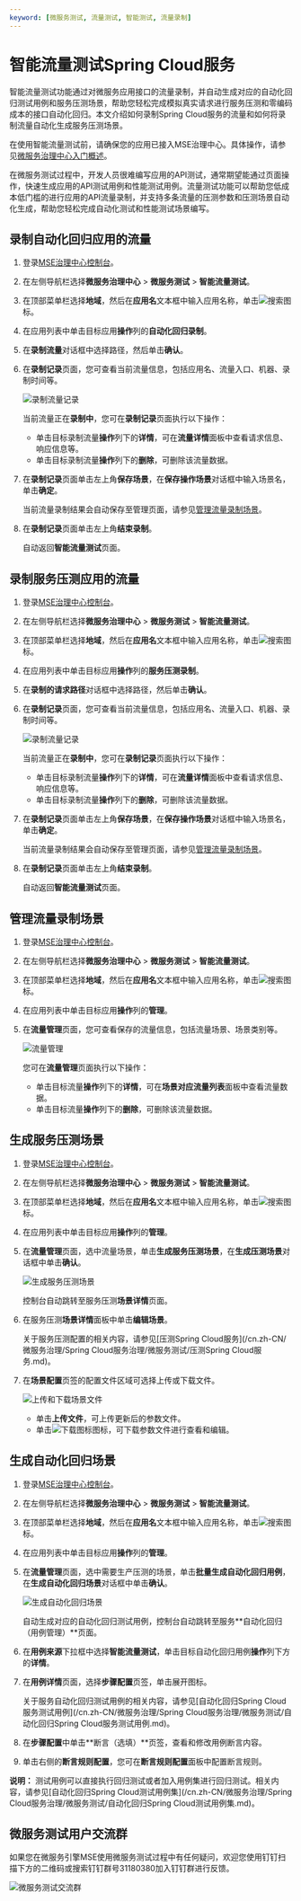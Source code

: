 ```yaml
---
keyword: [微服务测试, 流量测试, 智能测试, 流量录制]
---
```


# 智能流量测试Spring Cloud服务

智能流量测试功能通过对微服务应用接口的流量录制，并自动生成对应的自动化回归测试用例和服务压测场景，帮助您轻松完成模拟真实请求进行服务压测和零编码成本的接口自动化回归。本文介绍如何录制Spring Cloud服务的流量和如何将录制流量自动化生成服务压测场景。

在使用智能流量测试前，请确保您的应用已接入MSE治理中心。具体操作，请参见[微服务治理中心入门概述]()。

在微服务测试过程中，开发人员很难编写应用的API测试，通常期望能通过页面操作，快速生成应用的API测试用例和性能测试用例。流量测试功能可以帮助您低成本低门槛的进行应用的API流量录制，并支持多条流量的压测参数和压测场景自动化生成，帮助您轻松完成自动化测试和性能测试场景编写。

## 录制自动化回归应用的流量

1.  登录[MSE治理中心控制台](https://mse.console.aliyun.com/?spm=a2c4g.11186623.2.13.f90a6a60WiEx0N#/msc/home)。

2.  在左侧导航栏选择**微服务治理中心** \> **微服务测试** \> **智能流量测试**。

3.  在顶部菜单栏选择**地域**，然后在**应用名**文本框中输入应用名称，单击![搜索](https://static-aliyun-doc.oss-accelerate.aliyuncs.com/assets/img/zh-CN/9107870261/p272701.png)图标。

4.  在应用列表中单击目标应用**操作**列的**自动化回归录制**。

5.  在**录制流量**对话框中选择路径，然后单击**确认**。

6.  在**录制记录**页面，您可查看当前流量信息，包括应用名、流量入口、机器、录制时间等。

    ![录制流量记录](https://static-aliyun-doc.oss-accelerate.aliyuncs.com/assets/img/zh-CN/0207870261/p272633.png)

    当前流量正在**录制中**，您可在**录制记录**页面执行以下操作：

    -   单击目标录制流量**操作**列下的**详情**，可在**流量详情**面板中查看请求信息、响应信息等。
    -   单击目标录制流量**操作**列下的**删除**，可删除该流量数据。
7.  在**录制记录**页面单击左上角**保存场景**，在**保存操作场景**对话框中输入场景名，单击**确定**。

    当前流量录制结果会自动保存至管理页面，请参见[管理流量录制场景](#section_coq_7l0_qvy)。

8.  在**录制记录**页面单击左上角**结束录制**。

    自动返回**智能流量测试**页面。


## 录制服务压测应用的流量

1.  登录[MSE治理中心控制台](https://mse.console.aliyun.com/?spm=a2c4g.11186623.2.13.f90a6a60WiEx0N#/msc/home)。

2.  在左侧导航栏选择**微服务治理中心** \> **微服务测试** \> **智能流量测试**。

3.  在顶部菜单栏选择**地域**，然后在**应用名**文本框中输入应用名称，单击![搜索](https://static-aliyun-doc.oss-accelerate.aliyuncs.com/assets/img/zh-CN/9107870261/p272701.png)图标。

4.  在应用列表中单击目标应用**操作**列的**服务压测录制**。

5.  在**录制的请求路径**对话框中选择路径，然后单击**确认**。

6.  在**录制记录**页面，您可查看当前流量信息，包括应用名、流量入口、机器、录制时间等。

    ![录制流量记录](https://static-aliyun-doc.oss-accelerate.aliyuncs.com/assets/img/zh-CN/0207870261/p272633.png)

    当前流量正在**录制中**，您可在**录制记录**页面执行以下操作：

    -   单击目标录制流量**操作**列下的**详情**，可在**流量详情**面板中查看请求信息、响应信息等。
    -   单击目标录制流量**操作**列下的**删除**，可删除该流量数据。
7.  在**录制记录**页面单击左上角**保存场景**，在**保存操作场景**对话框中输入场景名，单击**确定**。

    当前流量录制结果会自动保存至管理页面，请参见[管理流量录制场景](#section_coq_7l0_qvy)。

8.  在**录制记录**页面单击左上角**结束录制**。

    自动返回**智能流量测试**页面。


## 管理流量录制场景

1.  登录[MSE治理中心控制台](https://mse.console.aliyun.com/?spm=a2c4g.11186623.2.13.f90a6a60WiEx0N#/msc/home)。

2.  在左侧导航栏选择**微服务治理中心** \> **微服务测试** \> **智能流量测试**。

3.  在顶部菜单栏选择**地域**，然后在**应用名**文本框中输入应用名称，单击![搜索](https://static-aliyun-doc.oss-accelerate.aliyuncs.com/assets/img/zh-CN/9107870261/p272701.png)图标。

4.  在应用列表中单击目标应用**操作**列的**管理**。

5.  在**流量管理**页面，您可查看保存的流量信息，包括流量场景、场景类别等。

    ![流量管理](https://static-aliyun-doc.oss-accelerate.aliyuncs.com/assets/img/zh-CN/0207870261/p272638.png)

    您可在**流量管理**页面执行以下操作：

    -   单击目标流量**操作**列下的**详情**，可在**场景对应流量列表**面板中查看流量数据。
    -   单击目标流量**操作**列下的**删除**，可删除该流量数据。

## 生成服务压测场景

1.  登录[MSE治理中心控制台](https://mse.console.aliyun.com/?spm=a2c4g.11186623.2.13.f90a6a60WiEx0N#/msc/home)。

2.  在左侧导航栏选择**微服务治理中心** \> **微服务测试** \> **智能流量测试**。

3.  在顶部菜单栏选择**地域**，然后在**应用名**文本框中输入应用名称，单击![搜索](https://static-aliyun-doc.oss-accelerate.aliyuncs.com/assets/img/zh-CN/9107870261/p272701.png)图标。

4.  在应用列表中单击目标应用**操作**列的**管理**。

5.  在**流量管理**页面，选中流量场景，单击**生成服务压测场景**，在**生成压测场景**对话框中单击**确认**。

    ![生成服务压测场景](https://static-aliyun-doc.oss-accelerate.aliyuncs.com/assets/img/zh-CN/0207870261/p272698.png)

    控制台自动跳转至服务压测**场景详情**页面。

6.  在服务压测**场景详情**面板中单击**编辑场景**。

    关于服务压测配置的相关内容，请参见[压测Spring Cloud服务](/cn.zh-CN/微服务治理/Spring Cloud服务治理/微服务测试/压测Spring Cloud服务.md)。

7.  在**场景配置**页签的配置文件区域可选择上传或下载文件。

    ![上传和下载场景文件](https://static-aliyun-doc.oss-accelerate.aliyuncs.com/assets/img/zh-CN/0207870261/p272699.png)

    -   单击**上传文件**，可上传更新后的参数文件。
    -   单击![下载图标](https://static-aliyun-doc.oss-accelerate.aliyuncs.com/assets/img/zh-CN/0207870261/p272700.png)图标，可下载参数文件进行查看和编辑。

## 生成自动化回归场景

1.  登录[MSE治理中心控制台](https://mse.console.aliyun.com/?spm=a2c4g.11186623.2.13.f90a6a60WiEx0N#/msc/home)。

2.  在左侧导航栏选择**微服务治理中心** \> **微服务测试** \> **智能流量测试**。

3.  在顶部菜单栏选择**地域**，然后在**应用名**文本框中输入应用名称，单击![搜索](https://static-aliyun-doc.oss-accelerate.aliyuncs.com/assets/img/zh-CN/9107870261/p272701.png)图标。

4.  在应用列表中单击目标应用**操作**列的**管理**。

5.  在**流量管理**页面，选中需要生产压测的场景，单击**批量生成自动化回归用例**，在**生成自动化回归场景**对话框中单击**确认**。

    ![生成自动化回归场景](https://static-aliyun-doc.oss-accelerate.aliyuncs.com/assets/img/zh-CN/3280452261/p279278.png)

    自动生成对应的自动化回归测试用例，控制台自动跳转至服务**自动化回归（用例管理）**页面。

6.  在**用例来源**下拉框中选择**智能流量测试**，单击目标自动化回归用例**操作**列下方的**详情**。

7.  在**用例详情**页面，选择**步骤配置**页签，单击展开图标。

    关于服务自动化回归测试用例的相关内容，请参见[自动化回归Spring Cloud服务测试用例](/cn.zh-CN/微服务治理/Spring Cloud服务治理/微服务测试/自动化回归Spring Cloud服务测试用例.md)。

8.  在**步骤配置**中单击**断言（选填）**页签，查看和修改用例断言内容。

9.  单击右侧的**断言规则配置**，您可在**断言规则配置**面板中配置断言规则。


**说明：** 测试用例可以直接执行回归测试或者加入用例集进行回归测试。相关内容，请参见[自动化回归Spring Cloud测试用例集](/cn.zh-CN/微服务治理/Spring Cloud服务治理/微服务测试/自动化回归Spring Cloud测试用例集.md)。

## 微服务测试用户交流群

如果您在微服务引擎MSE使用微服务测试过程中有任何疑问，欢迎您使用钉钉扫描下方的二维码或搜索钉钉群号31180380加入钉钉群进行反馈。

![微服务测试交流群](https://static-aliyun-doc.oss-accelerate.aliyuncs.com/assets/img/zh-CN/9780389061/p181621.png)

